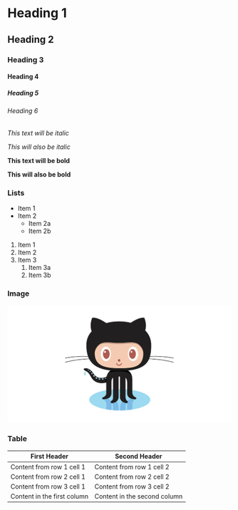# Heading 1
## Heading 2
### Heading 3
#### Heading 4
##### Heading 5
###### Heading 6
*This text will be italic*

_This will also be italic_

**This text will be bold**

__This will also be bold__

### Lists
* Item 1
* Item 2
  * Item 2a
  * Item 2b
  
1. Item 1
2. Item 2
3. Item 3
   1. Item 3a
   2. Item 3b

### Image
![Image of GitHub octocat](/lesson01/github-octocat.png)

### Table
First Header | Second Header
------------ | -------------
Content from row 1 cell 1 | Content from row 1 cell 2
Content from row 2 cell 1 | Content from row 2 cell 2
Content from row 3 cell 1 | Content from row 3 cell 2
Content in the first column | Content in the second column
